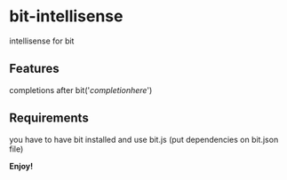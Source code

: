 # bit-intellisense

intellisense for bit

## Features

completions after bit('$completion here$')

## Requirements

you have to have bit installed and use bit.js (put dependencies on bit.json file)

**Enjoy!**